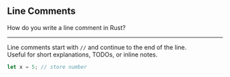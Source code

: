 ## Line Comments

How do you write a line comment in Rust?

---

Line comments start with `//` and continue to the end of the line.  
Useful for short explanations, TODOs, or inline notes.

```rust
let x = 5; // store number
```

